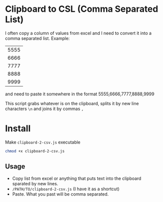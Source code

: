 # Clipboard to CSL (Comma Separated List)

I often copy a column of values from excel and I need to convert it into a comma separated list. Example:

<table>
	<tr><td>5555</td></tr>
	<tr><td>6666</td></tr>
	<tr><td>7777</td></tr>
	<tr><td>8888</td></tr>
	<tr><td>9999</td></tr>
</table>

and need to paste it somewhere in the format 5555,6666,7777,8888,9999

This script grabs whatever is on the clipboard, splits it by new line characters `\n` and joins it by commas `,`

# Install 

Make `clipboard-2-csv.js` executable

```sh
chmod +x clipboard-2-csv.js
```

## Usage

* Copy list from excel or anything that puts text into the clipboard sparated by new lines.
* `/PATH/TO/clipboard-2-csv.js` (I have it as a shortcut)
* Paste. What you past will be comma separated.

